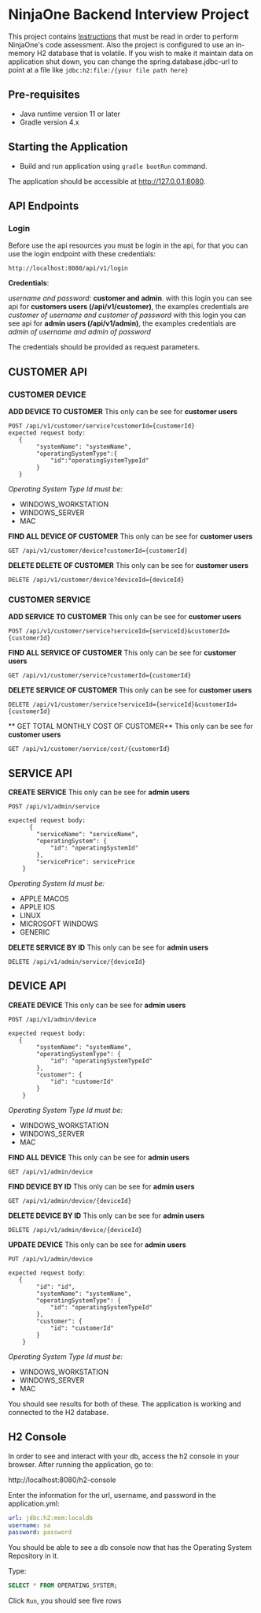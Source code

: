 # NinjaOne Backend Interview Project

This project contains [Instructions](INSTRUCTIONS.md) that must be read in order to perform NinjaOne's code assessment.
Also the project is configured to use an in-memory H2 database that is volatile. If you wish to make it maintain data on
application shut down, you can change the spring.database.jdbc-url to point at a file like `jdbc:h2:file:/{your file path here}`


## Pre-requisites
- Java runtime version 11 or later
- Gradle version 4.x

## Starting the Application

- Build and run application using ``gradle bootRun`` command. 

The application should be accessible at http://127.0.0.1:8080.

## API Endpoints
### Login
Before use the api resources you must be login in the api, for that you can use the login endpoint with these credentials:
```
http://localhost:8080/api/v1/login
```
**Credentials**: 

*username and password:* **customer and admin**. 
with this login you can see api for **customers users (/api/v1/customer)**, the examples credentials are *customer of username and customer of password*
with this login you can see api for **admin users (/api/v1/admin)**, the examples credentials are *admin of username and admin of password*

The credentials should be provided as request parameters.

## CUSTOMER API

### CUSTOMER DEVICE

**ADD DEVICE TO CUSTOMER**
This only can be see for **customer users** 
```
POST /api/v1/customer/service?customerId={customerId}
expected request body:
   {
        "systemName": "systemName",
        "operatingSystemType":{
            "id":"operatingSystemTypeId"
        } 
   }
```
*Operating System Type Id must be:*
* WINDOWS_WORKSTATION
* WINDOWS_SERVER
* MAC

**FIND ALL DEVICE OF CUSTOMER**
This only can be see for **customer users** 
```
GET /api/v1/customer/device?customerId={customerId}
```

**DELETE DELETE OF CUSTOMER**
This only can be see for **customer users** 
```
DELETE /api/v1/customer/device?deviceId={deviceId}
```

### CUSTOMER SERVICE

**ADD SERVICE TO CUSTOMER**
This only can be see for **customer users** 
```
POST /api/v1/customer/service?serviceId={serviceId}&customerId={customerId}
```

**FIND ALL SERVICE OF CUSTOMER**
This only can be see for **customer users** 
```
GET /api/v1/customer/service?customerId={customerId}
```

**DELETE SERVICE OF CUSTOMER**
This only can be see for **customer users** 
```
DELETE /api/v1/customer/service?serviceId={serviceId}&customerId={customerId}
```

** GET TOTAL MONTHLY COST OF CUSTOMER**
This only can be see for **customer users** 
```
GET /api/v1/customer/service/cost/{customerId}
```

## SERVICE API

**CREATE SERVICE**
This only can be see for **admin users** 
```
POST /api/v1/admin/service

expected request body:
      {
        "serviceName": "serviceName",
        "operatingSystem": {
            "id": "operatingSystemId"
        },
        "servicePrice": servicePrice
    }
```
*Operating System Id must be:*
* APPLE MACOS
* APPLE IOS
* LINUX 
* MICROSOFT WINDOWS
* GENERIC

**DELETE SERVICE BY ID** 
This only can be see for **admin users** 
```
DELETE /api/v1/admin/service/{deviceId}
```

## DEVICE API

**CREATE DEVICE** 
This only can be see for **admin users** 
```
POST /api/v1/admin/device

expected request body:
   {
        "systemName": "systemName",
        "operatingSystemType": {
            "id": "operatingSystemTypeId"
        },
        "customer": {
            "id": "customerId"
        }
    }
```
*Operating System Type Id must be:*
* WINDOWS_WORKSTATION
* WINDOWS_SERVER
* MAC

**FIND ALL DEVICE** 
This only can be see for **admin users** 
```
GET /api/v1/admin/device
```

**FIND DEVICE BY ID** 
This only can be see for **admin users** 
```
GET /api/v1/admin/device/{deviceId}
```

**DELETE DEVICE BY ID** 
This only can be see for **admin users** 
```
DELETE /api/v1/admin/device/{deviceId}
```

**UPDATE DEVICE** 
This only can be see for **admin users** 
```
PUT /api/v1/admin/device

expected request body:
   {
        "id": "id",    
        "systemName": "systemName",
        "operatingSystemType": {
            "id": "operatingSystemTypeId"
        },
        "customer": {
            "id": "customerId"
        }
    }
```
*Operating System Type Id must be:*
* WINDOWS_WORKSTATION
* WINDOWS_SERVER
* MAC

You should see results for both of these. The application is working and connected to the H2 database. 

## H2 Console 

In order to see and interact with your db, access the h2 console in your browser.
After running the application, go to:

http://localhost:8080/h2-console

Enter the information for the url, username, and password in the application.yml:

```yml
url: jdbc:h2:mem:localdb
username: sa 
password: password
```

You should be able to see a db console now that has the Operating System Repository in it.

Type:

```sql
SELECT * FROM OPERATING_SYSTEM;
````

Click `Run`, you should see five rows